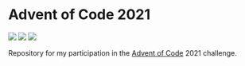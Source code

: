 # Advent of Code 2021

![](https://img.shields.io/badge/day%20📅-15-blue)
![](https://img.shields.io/badge/stars%20⭐-28-yellow)
![](https://img.shields.io/badge/days%20completed-14-red)

Repository for my participation in the [Advent of Code](https://adventofcode.com/) 2021 challenge.
